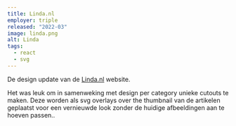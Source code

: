 ```yaml
---
title: Linda.nl
employer: triple
released: "2022-03"
image: linda.png
alt: Linda
tags:
  - react
  - svg
---
```


De design update van de [Linda.nl](https://www.linda.nl/) website.

Het was leuk om in samenweking met design per category unieke cutouts te maken.
Deze worden als svg overlays over the thumbnail van de artikelen geplaatst voor een vernieuwde look zonder de huidige afbeeldingen aan te hoeven passen..
